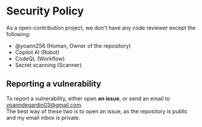 # Security Policy
As a open-contribution project, we don't have any code reviewer except the following:
- @yoann256 (Human, Owner of the repository)
- Copilot AI (Robot)
- CodeQL (Workflow)
- Secret scanning (Scanner)

## Reporting a vulnerability
To report a vulnerability, either open **an issue**, or send an email to [yoanndegardin03@gmail.com](mailto:yoanndegardin03@gmail.com).\
The best way of these two is to open an issue, as the repository is public and my email inbox is private.
